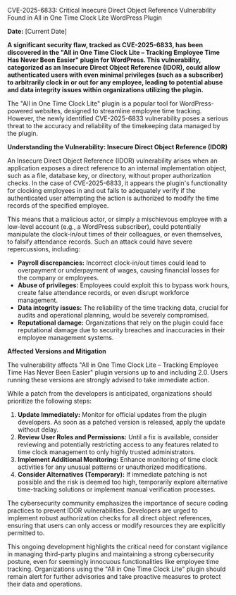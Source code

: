 CVE-2025-6833: Critical Insecure Direct Object Reference Vulnerability Found in All in One Time Clock Lite WordPress Plugin

**Date:** [Current Date]

**A significant security flaw, tracked as CVE-2025-6833, has been discovered in the "All in One Time Clock Lite – Tracking Employee Time Has Never Been Easier" plugin for WordPress. This vulnerability, categorized as an Insecure Direct Object Reference (IDOR), could allow authenticated users with even minimal privileges (such as a subscriber) to arbitrarily clock in or out for any employee, leading to potential abuse and data integrity issues within organizations utilizing the plugin.**

The "All in One Time Clock Lite" plugin is a popular tool for WordPress-powered websites, designed to streamline employee time tracking. However, the newly identified CVE-2025-6833 vulnerability poses a serious threat to the accuracy and reliability of the timekeeping data managed by the plugin.

**Understanding the Vulnerability: Insecure Direct Object Reference (IDOR)**

An Insecure Direct Object Reference (IDOR) vulnerability arises when an application exposes a direct reference to an internal implementation object, such as a file, database key, or directory, without proper authorization checks. In the case of CVE-2025-6833, it appears the plugin's functionality for clocking employees in and out fails to adequately verify if the authenticated user attempting the action is authorized to modify the time records of the specified employee.

This means that a malicious actor, or simply a mischievous employee with a low-level account (e.g., a WordPress subscriber), could potentially manipulate the clock-in/out times of their colleagues, or even themselves, to falsify attendance records. Such an attack could have severe repercussions, including:

*   **Payroll discrepancies:** Incorrect clock-in/out times could lead to overpayment or underpayment of wages, causing financial losses for the company or employees.
*   **Abuse of privileges:** Employees could exploit this to bypass work hours, create false attendance records, or even disrupt workforce management.
*   **Data integrity issues:** The reliability of the time tracking data, crucial for audits and operational planning, would be severely compromised.
*   **Reputational damage:** Organizations that rely on the plugin could face reputational damage due to security breaches and inaccuracies in their employee management systems.

**Affected Versions and Mitigation**

The vulnerability affects "All in One Time Clock Lite – Tracking Employee Time Has Never Been Easier" plugin versions up to and including 2.0. Users running these versions are strongly advised to take immediate action.

While a patch from the developers is anticipated, organizations should prioritize the following steps:

1.  **Update Immediately:** Monitor for official updates from the plugin developers. As soon as a patched version is released, apply the update without delay.
2.  **Review User Roles and Permissions:** Until a fix is available, consider reviewing and potentially restricting access to any features related to time clock management to only highly trusted administrators.
3.  **Implement Additional Monitoring:** Enhance monitoring of time clock activities for any unusual patterns or unauthorized modifications.
4.  **Consider Alternatives (Temporary):** If immediate patching is not possible and the risk is deemed too high, temporarily explore alternative time-tracking solutions or implement manual verification processes.

The cybersecurity community emphasizes the importance of secure coding practices to prevent IDOR vulnerabilities. Developers are urged to implement robust authorization checks for all direct object references, ensuring that users can only access or modify resources they are explicitly permitted to.

This ongoing development highlights the critical need for constant vigilance in managing third-party plugins and maintaining a strong cybersecurity posture, even for seemingly innocuous functionalities like employee time tracking. Organizations using the "All in One Time Clock Lite" plugin should remain alert for further advisories and take proactive measures to protect their data and operations.
